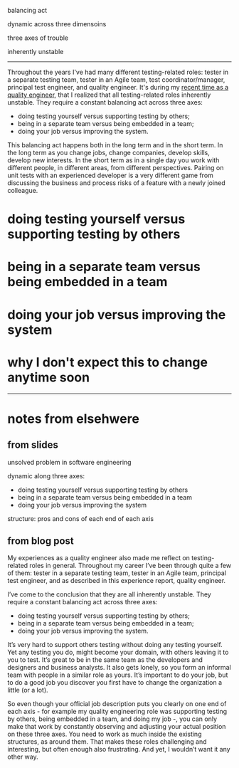 <!--
.. title: Balancing across three dimensions in testing roles
.. slug: balancing-across-three-dimensions
.. date: 2023-09-30
.. tags: quality engineering
.. category: quality engineering, management, software development, software testing, test management
.. link: 
.. description: 
.. type: text
-->

balancing act

dynamic across three dimensoins

three axes of trouble

inherently unstable

---

Throughout the years I've had many different testing-related roles: tester in a separate testing team, tester in an Agile team, test coordinator/manager, principal test engineer, and quality engineer. It's during my [recent time as a quality engineer](link://slug/im-a-quality-engineer-and-im-not-sure-how-i-feel-about-that), that I realized that all testing-related roles inherently unstable. They require a constant balancing act across three axes:

- doing testing yourself versus supporting testing by others;
- being in a separate team versus being embedded in a team;
- doing your job versus improving the system.

This balancing act happens both in the long term and in the short term. In the long term as you change jobs, change companies, develop skills, develop new interests. In the short term as in a single day you work with different people, in different areas, from different perspectives. Pairing on unit tests with an experienced developer is a very different game from discussing the business and process risks of a feature with a newly joined colleague.


<!-- TEASER_END -->


# doing testing yourself versus supporting testing by others


# being in a separate team versus being embedded in a team


# doing your job versus improving the system


# why I don't expect this to change anytime soon

---

# notes from elsehwere

## from slides

unsolved problem in software engineering

dynamic along three axes:

- doing testing yourself versus supporting testing by others
- being in a separate team versus being embedded in a team
- doing your job versus improving the system

structure: pros and cons of each end of each axis


## from blog post

My experiences as a quality engineer also made me reflect on testing-related roles in general. Throughout my career I’ve been through quite a few of them: tester in a separate testing team, tester in an Agile team, principal test engineer, and as described in this experience report, quality engineer.

I’ve come to the conclusion that they are all inherently unstable. They require a constant balancing act across three axes:

- doing testing yourself versus supporting testing by others;
- being in a separate team versus being embedded in a team;
- doing your job versus improving the system.

It’s very hard to support others testing without doing any testing yourself. Yet any testing you do, might become your domain, with others leaving it to you to test. It’s great to be in the same team as the developers and designers and business analysts. It also gets lonely, so you form an informal team with people in a similar role as yours. It’s important to do your job, but to do a good job you discover you first have to change the organization a little (or a lot).

So even though your official job description puts you clearly on one end of each axis - for example my quality engineering role was supporting testing by others, being embedded in a team, and doing my job -, you can only make that work by constantly observing and adjusting your actual position on these three axes. You need to work as much inside the existing structures, as around them. That makes these roles challenging and interesting, but often enough also frustrating. And yet, I wouldn’t want it any other way.
